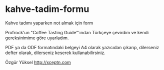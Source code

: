 # kahve-tadim-formu
Kahve tadımı yaparken not almak için form

Profrock'un "Coffee Tasting Guide"'ından Türkçeye çevirdim ve kendi gereksinimime göre uyarladım.

PDF ya da ODF formatındaki belgeyi A4 olarak yazıcıdan çıkarıp, dilerseniz defter olarak, dilerseniz keserek kullanabilirsiniz.

Özgür Yüksel
http://xceptn.com
